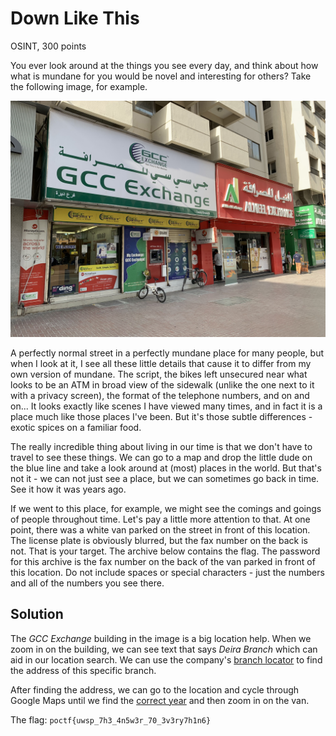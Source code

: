 # Down Like This
OSINT, 300 points

You ever look around at the things you see every day, and think about how what is mundane for you would be novel and interesting for others? Take the following image, for example.

![Image](./images/OSINT300-2.jpg)

A perfectly normal street in a perfectly mundane place for many people, but when I look at it, I see all these little details that cause it to differ from my own version of mundane. The script, the bikes left unsecured near what looks to be an ATM in broad view of the sidewalk (unlike the one next to it with a privacy screen), the format of the telephone numbers, and on and on... It looks exactly like scenes I have viewed many times, and in fact it is a place much like those places I've been. But it's those subtle differences - exotic spices on a familiar food.

The really incredible thing about living in our time is that we don't have to travel to see these things. We can go to a map and drop the little dude on the blue line and take a look around at (most) places in the world. But that's not it - we can not just see a place, but we can sometimes go back in time. See it how it was years ago.

If we went to this place, for example, we might see the comings and goings of people throughout time. Let's pay a little more attention to that. At one point, there was a white van parked on the street in front of this location. The license plate is obviously blurred, but the fax number on the back is not. That is your target. The archive below contains the flag. The password for this archive is the fax number on the back of the van parked in front of this location. Do not include spaces or special characters - just the numbers and all of the numbers you see there.

## Solution

The *GCC Exchange* building in the image is a big location help. When we zoom in on the building, we can see text that says *Deira Branch* which can aid in our location search. We can use the company's [branch locator](https://www.gccexchange.com/our-branches) to find the address of this specific branch. 

After finding the address, we can go to the location and cycle through Google Maps until we find the [correct year](https://www.google.com/maps/@25.2684502,55.3036891,3a,78.3y,357.94h,81.03t/data=!3m8!1e1!3m6!1s4zbHlJ_L1dSeobJkLG5LNg!2e0!5s20161201T000000!6shttps:%2F%2Fstreetviewpixels-pa.googleapis.com%2Fv1%2Fthumbnail%3Fcb_client%3Dmaps_sv.tactile%26w%3D900%26h%3D600%26pitch%3D8.971505892620527%26panoid%3D4zbHlJ_L1dSeobJkLG5LNg%26yaw%3D357.9360871598383!7i13312!8i6656?entry=ttu&g_ep=EgoyMDI1MDEwOC4wIKXMDSoASAFQAw%3D%3D) and then zoom in on the van. 


The flag: ``poctf{uwsp_7h3_4n5w3r_70_3v3ry7h1n6}``